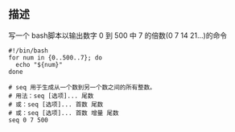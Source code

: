 ## 描述
写一个 bash脚本以输出数字 0 到 500 中 7 的倍数(0 7 14 21...)的命令



```
#!/bin/bash
for num in {0..500..7}; do
  echo "${num}"
done
```


```
# seq 用于生成从一个数到另一个数之间的所有整数。
# 用法：seq [选项]... 尾数
# 或：seq [选项]... 首数 尾数
# 或：seq [选项]... 首数 增量 尾数
seq 0 7 500
```